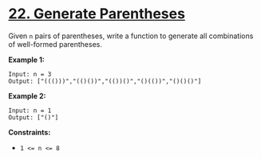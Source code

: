 # [22. Generate Parentheses](https://leetcode.com/problems/generate-parentheses/description/)

Given <code>n</code> pairs of parentheses, write a function to generate all
combinations of well-formed parentheses.

**Example 1:**

```
Input: n = 3
Output: ["((()))","(()())","(())()","()(())","()()()"]
```

**Example 2:**

```
Input: n = 1
Output: ["()"]
```

**Constraints:**

- <code>1 <= n <= 8</code>
